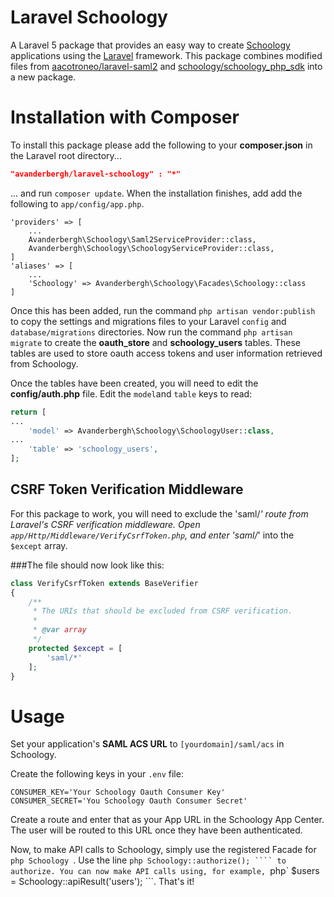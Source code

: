 # Laravel Schoology
A Laravel 5 package that provides an easy way to create <a href="https://developers.schoology.com/">Schoology</a> applications using the <a href="http://laravel.com/">Laravel</a> framework.
This package combines modified files from <a href="https://github.com/aacotroneo/laravel-saml2">aacotroneo/laravel-saml2</a> and <a href="https://github.com/schoology/schoology_php_sdk">schoology/schoology_php_sdk</a> into a new package.

# Installation with Composer
To install this package please add the following to your __composer.json__ in the Laravel root directory...
```json
"avanderbergh/laravel-schoology" : "*"
```
... and run `composer update`. When the installation finishes, add add the following to `app/config/app.php`.
```
'providers' => [
    ...
    Avanderbergh\Schoology\Saml2ServiceProvider::class,
    Avanderbergh\Schoology\SchoologyServiceProvider::class,
]
'aliases' => [
    ...
    'Schoology' => Avanderbergh\Schoology\Facades\Schoology::class
]
```
Once this has been added, run the command `php artisan vendor:publish` to copy the settings and migrations files to your Laravel `config` and `database/migrations` directories.
Now run the command `php artisan migrate` to create the __oauth_store__ and __schoology_users__ tables. These tables are used to store oauth access tokens and user information retrieved from Schoology.

Once the tables have been created, you will need to edit the __config/auth.php__ file. Edit the ```model```and ```table``` keys to read:
```php
return [
...
    'model' => Avanderbergh\Schoology\SchoologyUser::class,
...
    'table' => 'schoology_users',
];
```
## CSRF Token Verification Middleware
For this package to work, you will need to exclude the 'saml/*' route from Laravel's CSRF verification middleware. Open `app/Http/Middleware/VerifyCsrfToken.php`, and enter 'saml/*' into the ```$except``` array.

###The file should now look like this:

```php
class VerifyCsrfToken extends BaseVerifier
{
    /**
     * The URIs that should be excluded from CSRF verification.
     *
     * @var array
     */
    protected $except = [
        'saml/*'
    ];
}
```
# Usage
Set your application's **SAML ACS URL** to `[yourdomain]/saml/acs` in Schoology.

Create the following keys in your `.env` file:
```
CONSUMER_KEY='Your Schoology Oauth Consumer Key'
CONSUMER_SECRET='You Schoology Oauth Consumer Secret'
```

Create a route and enter that as your App URL in the Schoology App Center. The user will be routed to this URL once they have been authenticated.

Now, to make API calls to Schoology, simply use the registered Facade for ```php Schoology ```. Use the line ```php Schoology::authorize(); ```` to authorize. You can now make API calls using, for example, ```php` $users = Schoology::apiResult('users'); ```.
That's it!
